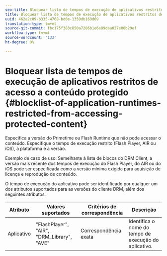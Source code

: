 ```yaml
---
seo-title: Bloquear lista de tempos de execução de aplicativos restritos de acesso a conteúdo protegido
title: Bloquear lista de tempos de execução de aplicativos restritos de acesso a conteúdo protegido
uuid: 462a2c09-b335-4768-bd0e-1359db169d69
translation-type: tm+mt
source-git-commit: fbc175f383c850a7286b1e6e89daa027e00b29ef
workflow-type: tm+mt
source-wordcount: '133'
ht-degree: 0%

---
```



# Bloquear lista de tempos de execução de aplicativos restritos de acesso a conteúdo protegido {#blocklist-of-application-runtimes-restricted-from-accessing-protected-content}

Especifica a versão do Primetime ou Flash Runtime que não pode acessar o conteúdo. Especifique o tempo de execução restrito (Flash Player, AIR ou iOS), a plataforma e a versão.

Exemplo de caso de uso: Semelhante à lista de blocos do DRM Client, a versão mais recente dos tempos de execução do Flash Player, do AIR ou do iOS pode ser especificada como a versão mínima exigida para aquisição de licença e reprodução de conteúdo.

O tempo de execução do aplicativo pode ser identificado por qualquer um dos atributos suportados para as versões do cliente DRM, além dos seguintes atributos:

| **Atributo** | **Valores suportados** | **Critérios de correspondência** | **Descrição** |
|---|---|---|---|
| Aplicativo | &quot;FlashPlayer&quot;, &quot;AIR&quot;, &quot;DRM_Library&quot;, &quot;AVE&quot; | Correspondência exata | Identifica o nome do tempo de execução do aplicativo. |

